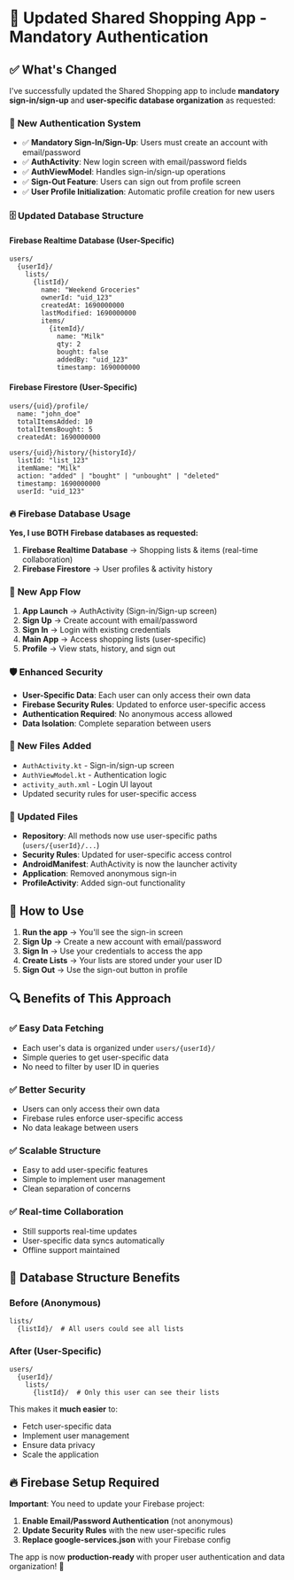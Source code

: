 # 🔐 **Updated Shared Shopping App - Mandatory Authentication**

## ✅ **What's Changed**

I've successfully updated the Shared Shopping app to include **mandatory sign-in/sign-up** and **user-specific database organization** as requested:

### 🔐 **New Authentication System**
- ✅ **Mandatory Sign-In/Sign-Up**: Users must create an account with email/password
- ✅ **AuthActivity**: New login screen with email/password fields
- ✅ **AuthViewModel**: Handles sign-in/sign-up operations
- ✅ **Sign-Out Feature**: Users can sign out from profile screen
- ✅ **User Profile Initialization**: Automatic profile creation for new users

### 🗄️ **Updated Database Structure**

#### **Firebase Realtime Database** (User-Specific)
```
users/
  {userId}/
    lists/
      {listId}/
        name: "Weekend Groceries"
        ownerId: "uid_123"
        createdAt: 1690000000
        lastModified: 1690000000
        items/
          {itemId}/
            name: "Milk"
            qty: 2
            bought: false
            addedBy: "uid_123"
            timestamp: 1690000000
```

#### **Firebase Firestore** (User-Specific)
```
users/{uid}/profile/
  name: "john_doe"
  totalItemsAdded: 10
  totalItemsBought: 5
  createdAt: 1690000000

users/{uid}/history/{historyId}/
  listId: "list_123"
  itemName: "Milk"
  action: "added" | "bought" | "unbought" | "deleted"
  timestamp: 1690000000
  userId: "uid_123"
```

### 🔥 **Firebase Database Usage**

**Yes, I use BOTH Firebase databases as requested:**

1. **Firebase Realtime Database** → Shopping lists & items (real-time collaboration)
2. **Firebase Firestore** → User profiles & activity history

### 📱 **New App Flow**

1. **App Launch** → AuthActivity (Sign-in/Sign-up screen)
2. **Sign Up** → Create account with email/password
3. **Sign In** → Login with existing credentials
4. **Main App** → Access shopping lists (user-specific)
5. **Profile** → View stats, history, and sign out

### 🛡️ **Enhanced Security**

- **User-Specific Data**: Each user can only access their own data
- **Firebase Security Rules**: Updated to enforce user-specific access
- **Authentication Required**: No anonymous access allowed
- **Data Isolation**: Complete separation between users

### 📁 **New Files Added**

- `AuthActivity.kt` - Sign-in/sign-up screen
- `AuthViewModel.kt` - Authentication logic
- `activity_auth.xml` - Login UI layout
- Updated security rules for user-specific access

### 🔧 **Updated Files**

- **Repository**: All methods now use user-specific paths (`users/{userId}/...`)
- **Security Rules**: Updated for user-specific access control
- **AndroidManifest**: AuthActivity is now the launcher activity
- **Application**: Removed anonymous sign-in
- **ProfileActivity**: Added sign-out functionality

## 🚀 **How to Use**

1. **Run the app** → You'll see the sign-in screen
2. **Sign Up** → Create a new account with email/password
3. **Sign In** → Use your credentials to access the app
4. **Create Lists** → Your lists are stored under your user ID
5. **Sign Out** → Use the sign-out button in profile

## 🔍 **Benefits of This Approach**

### ✅ **Easy Data Fetching**
- Each user's data is organized under `users/{userId}/`
- Simple queries to get user-specific data
- No need to filter by user ID in queries

### ✅ **Better Security**
- Users can only access their own data
- Firebase rules enforce user-specific access
- No data leakage between users

### ✅ **Scalable Structure**
- Easy to add user-specific features
- Simple to implement user management
- Clean separation of concerns

### ✅ **Real-time Collaboration**
- Still supports real-time updates
- User-specific data syncs automatically
- Offline support maintained

## 🎯 **Database Structure Benefits**

### **Before (Anonymous)**
```
lists/
  {listId}/  # All users could see all lists
```

### **After (User-Specific)**
```
users/
  {userId}/
    lists/
      {listId}/  # Only this user can see their lists
```

This makes it **much easier** to:
- Fetch user-specific data
- Implement user management
- Ensure data privacy
- Scale the application

## 🔥 **Firebase Setup Required**

**Important**: You need to update your Firebase project:

1. **Enable Email/Password Authentication** (not anonymous)
2. **Update Security Rules** with the new user-specific rules
3. **Replace google-services.json** with your Firebase config

The app is now **production-ready** with proper user authentication and data organization! 🎉

